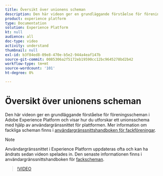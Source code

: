 ```yaml
---
title: Översikt över unionens scheman
description: Den här videon ger en grundläggande förståelse för föreningsscheman i Adobe Experience Platform och visar hur du utforskar ett unionsschema med hjälp av plattformsgränssnittet.
product: experience platform
type: Documentation
solution: Experience Platform
kt: null
audience: all
doc-type: video
activity: understand
thumbnail: null
exl-id: b3f84ed8-09e8-470e-b5e2-944a4eaf147b
source-git-commit: 0085306a2f5172eb19590cc12bc9645278bd2b42
workflow-type: tm+mt
source-wordcount: '101'
ht-degree: 0%

---
```


# Översikt över unionens scheman

Den här videon ger en grundläggande förståelse för föreningsscheman i Adobe Experience Platform och visar hur du utforskar ett unionsschema med hjälp av användargränssnittet för plattformen. Mer information om fackliga scheman finns i [användargränssnittshandboken för fackföreningar](../ui/union-schema.md).

>[!NOTE]
>
>Användargränssnittet i Experience Platform uppdateras ofta och kan ha ändrats sedan videon spelades in. Den senaste informationen finns i användargränssnittshandboken för [fackscheman](../ui/union-schema.md).

>[!VIDEO](https://video.tv.adobe.com/v/329940?quality=12&learn=on&captions=eng)
